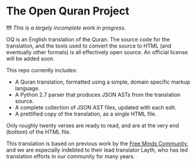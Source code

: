 # The Open Quran Project

**!!!** *This is a largely incomplete work in progress.*

OQ is an English translation of the Quran. The source code for the translation,
and the tools used to convert the source to HTML (and eventually other formats)
is all effectively open source. An official license will be added soon.

This repo currently includes:

- A Quran translation, formatted using a simple, domain specific markup language.
- A Python 2.7 parser that produces JSON ASTs from the translation source.
- A complete collection of JSON AST files, updated with each edit.
- A prettified copy of the translation, as a single HTML file.

Only roughly twenty verses are ready to read, and are at the very end (bottom)
of the HTML file.

This translation is based on previous work by the [Free Minds Community][1],
and we are especially indebted to their lead translator Layth, who has led
translation efforts in our community for many years.

[1]: http://free-minds.org
